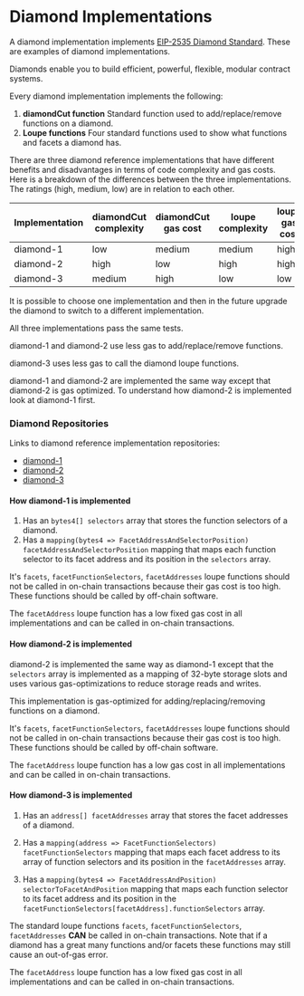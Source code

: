 # Diamond Implementations

A diamond implementation implements [EIP-2535 Diamond Standard](https://eips.ethereum.org/EIPS/eip-2535). These are examples of diamond implementations. 

Diamonds enable you to build efficient, powerful, flexible, modular contract systems.

Every diamond implementation implements the following:

1. **diamondCut function** Standard function used to add/replace/remove functions on a diamond.
2. **Loupe functions** Four standard functions used to show what functions and facets a diamond has.

There are three diamond reference implementations that have different benefits and disadvantages in terms of code complexity and gas costs.
Here is a breakdown of the differences between the three implementations. The ratings (high, medium, low) are in relation to each other.

| Implementation | diamondCut<br>complexity | diamondCut<br>gas cost | loupe<br>complexity | loupe<br>gas cost |
| -------------- | ------------------------ | ---------------------- | ------------------- | ----------------- |
| diamond-1      | low                      | medium                 | medium              | high              |
| diamond-2      | high                     | low                    | high                | high              |
| diamond-3      | medium                   | high                   | low                 | low               |

It is possible to choose one implementation and then in the future upgrade the diamond to switch to a different implementation.

All three implementations pass the same tests.

diamond-1 and diamond-2 use less gas to add/replace/remove functions.

diamond-3 uses less gas to call the diamond loupe functions.

diamond-1 and diamond-2 are implemented the same way except that diamond-2 is gas optimized. To understand how diamond-2 is implemented look at diamond-1 first.

### Diamond Repositories

Links to diamond reference implementation repositories:

- [diamond-1](https://github.com/mudgen/diamond-1)
- [diamond-2](https://github.com/mudgen/diamond-2)
- [diamond-3](https://github.com/mudgen/diamond-3)

#### How diamond-1 is implemented

1. Has an `bytes4[] selectors` array that stores the function selectors of a diamond.
2. Has a `mapping(bytes4 => FacetAddressAndSelectorPosition) facetAddressAndSelectorPosition` mapping that maps each function selector to its facet address and its position in the `selectors` array.

It's `facets`, `facetFunctionSelectors`, `facetAddresses` loupe functions should not be called in on-chain transactions because their gas cost is too high. These functions should be called by off-chain software.

The `facetAddress` loupe function has a low fixed gas cost in all implementations and can be called in on-chain transactions.

#### How diamond-2 is implemented

diamond-2 is implemented the same way as diamond-1 except that the `selectors` array is implemented as a mapping of 32-byte storage slots and uses various gas-optimizations to reduce storage reads and writes.

This implementation is gas-optimized for adding/replacing/removing functions on a diamond.

It's `facets`, `facetFunctionSelectors`, `facetAddresses` loupe functions should not be called in on-chain transactions because their gas cost is too high. These functions should be called by off-chain software.

The `facetAddress` loupe function has a low gas cost in all implementations and can be called in on-chain transactions.

#### How diamond-3 is implemented

1. Has an `address[] facetAddresses` array that stores the facet addresses of a diamond.

1. Has a `mapping(address => FacetFunctionSelectors) facetFunctionSelectors` mapping that maps each facet address to its array of function selectors and its position in the `facetAddresses` array.

1. Has a `mapping(bytes4 => FacetAddressAndPosition) selectorToFacetAndPosition` mapping that maps each function selector to its facet address and its position in the `facetFunctionSelectors[facetAddress].functionSelectors` array.

The standard loupe functions `facets`, `facetFunctionSelectors`, `facetAddresses` **CAN** be called in on-chain transactions. Note that if a diamond has a great many functions and/or facets these functions may still cause an out-of-gas error.

The `facetAddress` loupe function has a low fixed gas cost in all implementations and can be called in on-chain transactions.
